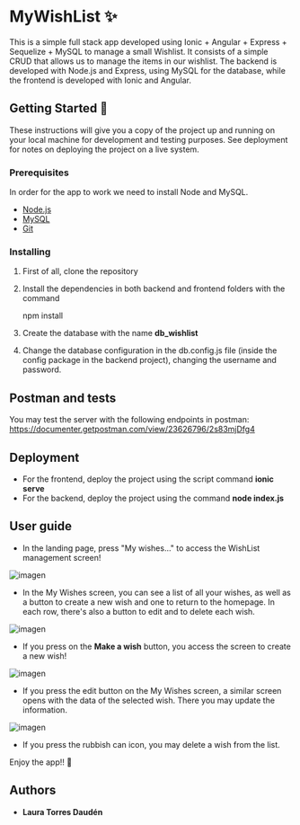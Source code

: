 # MyWishList ✨

This is a simple full stack app developed using Ionic + Angular + Express + Sequelize + MySQL to manage a small Wishlist. It consists of a simple CRUD that allows us to manage the items in our wishlist.
The backend is developed with Node.js and Express, using MySQL for the database, while the frontend is developed with Ionic and Angular.


## Getting Started 🚀

These instructions will give you a copy of the project up and running on
your local machine for development and testing purposes. See deployment
for notes on deploying the project on a live system.

### Prerequisites

In order for the app to work we need to install Node and MySQL.
- [Node.js](https://nodejs.org/es/download/)
- [MySQL](https://www.mysql.com/downloads/)
- [Git](https://git-scm.com/downloads)

### Installing

 1) First of all, clone the repository

 2) Install the dependencies in both backend and frontend folders with the command

    npm install
    
 3) Create the database with the name **db_wishlist**
 
 4) Change the database configuration in the db.config.js file (inside the config package in the backend project), changing the username and password.

## Postman and tests
You may test the server with the following endpoints in postman: https://documenter.getpostman.com/view/23626796/2s83mjDfg4

## Deployment

* For the frontend, deploy the project using the script command **ionic serve**
* For the backend, deploy the project using the command **node index.js**

## User guide
* In the landing page, press "My wishes..." to access the WishList management screen!

![imagen](https://user-images.githubusercontent.com/84546617/193635163-fed63891-ac3a-4426-aad0-1c33793fc84f.png)


* In the My Wishes screen, you can see a list of all your wishes, as well as a button to create a new wish and one to return to the homepage. In each row, there's also a button to edit and to delete each wish.

![imagen](https://user-images.githubusercontent.com/84546617/193635236-a3f53682-39f2-4b1d-89a1-256bc926c8bf.png)

* If you press on the **Make a wish** button, you access the screen to create a new wish!

![imagen](https://user-images.githubusercontent.com/84546617/193635301-bb086deb-3290-4855-b3eb-e811a17cc6a7.png)

* If you press the edit button on the My Wishes screen, a similar screen opens with the data of the selected wish. There you may update the information.

![imagen](https://user-images.githubusercontent.com/84546617/193635356-af01b8f7-0330-4dc6-ac42-d2f3390ce00e.png)


* If you press the rubbish can icon, you may delete a wish from the list.


Enjoy the app!! 💟


## Authors

  - **Laura Torres Daudén**
